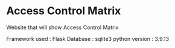 # Access Control Matrix
 Website that will show Access Control Matrix

Framework used : Flask
Database : sqlite3
python version : 3.9.13

